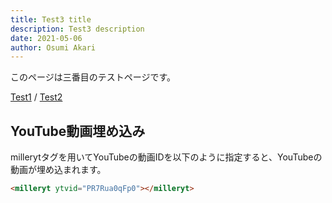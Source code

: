 ```yaml
---
title: Test3 title
description: Test3 description
date: 2021-05-06
author: Osumi Akari
---
```


このページは三番目のテストページです。

[Test1](test) / [Test2](test2)

## YouTube動画埋め込み
millerytタグを用いてYouTubeの動画IDを以下のように指定すると、YouTubeの動画が埋め込まれます。
``` html
<milleryt ytvid="PR7Rua0qFp0"></milleryt>
```

<milleryt ytvid="PR7Rua0qFp0"></milleryt>